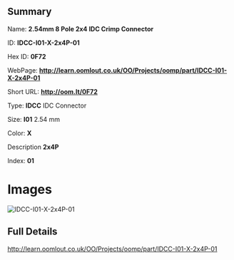 

## Summary
 
Name: __2.54mm 8 Pole 2x4 IDC Crimp Connector__

ID: __IDCC-I01-X-2x4P-01__

Hex ID: __0F72__

WebPage: __http://learn.oomlout.co.uk/OO/Projects/oomp/part/IDCC-I01-X-2x4P-01__

Short URL: __http://oom.lt/0F72__


Type: __IDCC__ IDC Connector 

Size: __I01__ 2.54 mm 

Color: __X__  

Description __2x4P__  

Index: __01__


 # Images
![IDCC-I01-X-2x4P-01](http://oomlout.com/oomp-gen/parts/IDCC-I01-X-2x4P-01/IDCC-I01-X-2x4P-01_420.jpg)



 ## Full Details

 http://learn.oomlout.co.uk/OO/Projects/oomp/part/IDCC-I01-X-2x4P-01














